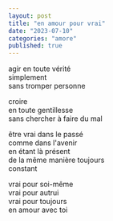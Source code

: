 ```yaml
---
layout: post
title: "en amour pour vrai"
date: "2023-07-10"
categories: "amore"
published: true
---
```


agir en toute vérité  
simplement  
sans tromper personne  

croire  
en toute gentillesse  
sans chercher à faire du mal    

être vrai dans le passé  
comme dans l'avenir  
en étant là présent  
de la même manière toujours  
constant  

vrai pour soi-même  
vrai pour autrui  
vrai pour toujours  
en amour avec toi  
